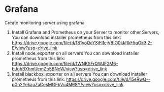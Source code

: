 # Grafana
Create monitoring server using grafana

1. Install Grafana and Prometheus on your Server to monitor other Servers,
   You can download installer prometheus from this link: https://drive.google.com/file/d/181yoQcYSjFRejV8IO0kkRkF5qOk3i2-E/view?usp=drive_link
3. Install node_exporter on all servers
   You can download installer prometheus from this link: https://drive.google.com/file/d/1WNKSFrQWJF2M6-bJuhBXhmUcmZb5BNxW/view?usp=drive_link
5. Install blackbox_exporter on all servers
   You can download installer prometheus from this link: https://drive.google.com/file/d/15eRwQ--p0n2YekauZaCesMGFkVu4M68Y/view?usp=drive_link
